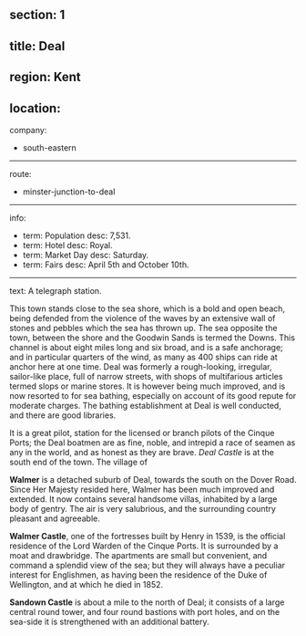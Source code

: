 section: 1
----
title: Deal
----
region: Kent
----
location: 
----
company:
- south-eastern
----
route:
- minster-junction-to-deal
----
info:
- term: Population
  desc: 7,531.
- term: Hotel
  desc: Royal.
- term: Market Day
  desc: Saturday.
- term: Fairs
  desc: April 5th and October 10th.
----
text: A telegraph station.

This town stands close to the sea shore, which is a bold and open beach, being defended from the violence of the waves by an extensive wall of stones and pebbles which the sea has thrown up. The sea opposite the town, between the shore and the Goodwin Sands is termed the Downs. This channel is about eight miles long and six broad, and is a safe anchorage; and in particular quarters of the wind, as many as 400 ships can ride at anchor here at one time. Deal was formerly a rough-looking, irregular, sailor-like place, full of narrow streets, with shops of multifarious articles termed slops or marine stores. It is however being much improved, and is now resorted to for sea bathing, especially on account of its good repute for moderate charges. The bathing establishment at Deal is well conducted, and there are good libraries.

It is a great pilot, station for the licensed or branch pilots of the Cinque Ports; the Deal boatmen are as fine, noble, and intrepid a race of seamen as any in the world, and as honest as they are brave. *Deal Castle* is at the south end of the town. The village of

**Walmer** is a detached suburb of Deal, towards the south on the Dover Road. Since Her Majesty resided here, Walmer has been much improved and extended. It now contains several handsome villas, inhabited by a large body of gentry. The air is very salubrious, and the surrounding country pleasant and agreeable.

**Walmer Castle**, one of the fortresses built by Henry in 1539, is the official residence of the Lord Warden of the Cinque Ports. It is surrounded by a moat and drawbridge. The apartments are small but convenient, and command a splendid view of the sea; but they will always have a peculiar interest for Englishmen, as having been the residence of the Duke of Wellington, and at which he died in 1852.

**Sandown Castle** is about a mile to the north of Deal; it consists of a large central round tower, and four round bastions with port holes, and on the sea-side it is strengthened with an additional battery.
